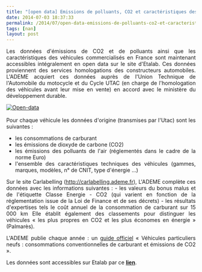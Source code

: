 ```yaml
---
title: "[open data] Emissions de polluants, CO2 et caractéristiques des véhicules commercialisés en France"
date: 2014-07-03 18:37:33
permalink: /2014/07/open-data-emissions-de-polluants-co2-et-caracteristiques-des-vehicules-commercialises-en-france.html
tags: [nan]
layout: post
---
```


<p style="text-align: justify">Les données d'émissions de CO2 et de polluants ainsi que les caractéristiques des véhicules commercialisés en France sont maintenant accessibles intégralement en open data sur le site d'Etalab. Ces données proviennent des services homologations des constructeurs automobiles. L'ADEME acquiert ces données auprès de l'Union Technique de l'Automobile du motocycle et du Cycle UTAC (en charge de l'homologation des véhicules avant leur mise en vente) en accord avec le ministère du développement durable.</p> <p style="text-align: justify"><a class="asset-img-link" href="https://gabrielplassat.github.io/transportsdufutur/wp-content/uploads/sites/6/old/6a0120a66d2ad4970b01a73de5ab33970d-pi.jpg"><img alt="Open-data" border="0" class="asset  asset-image at-xid-6a0120a66d2ad4970b01a73de5ab33970d image-full img-responsive" src="/wp-content/uploads/sites/6/old/6a0120a66d2ad4970b01a73de5ab33970d-800wi.jpg" title="Open-data" /></a><br /><br />Pour chaque véhicule les données d'origine (transmises par l'Utac) sont les suivantes :</p> <ul style="text-align: justify"> <li>les consommations de carburant</li> <li>les émissions de dioxyde de carbone (CO2)</li> <li>les émissions des polluants de l'air (réglementés dans le cadre de la norme Euro)</li> <li>l'ensemble des caractéristiques techniques des véhicules (gammes, marques, modèles, n° de CNIT, type d'énergie ...)</li> </ul> <p style="text-align: justify">Sur le site Carlabelling (<a href="http://carlabelling.ademe.fr/">http://carlabelling.ademe.fr</a>), L'ADEME complète ces données avec les informations suivantes : - les valeurs du bonus malus et de l'étiquette Classe Energie - CO2 (qui varient en fonction de la réglementation issue de la Loi de Finance et de ses décrets) - les résultats d'expertises tels le coût annuel de la consommation de carburant sur 15 000 km Elle établit également des classements pour distinguer les véhicules « les plus propres en CO2 et les plus économes en énergie » (Palmarès).</p> <p style="text-align: justify">L'ADEME publie chaque année : un <a href="http://www2.ademe.fr/servlet/getDoc?sort=-1&amp;cid=96&amp;m=3&amp;id=52820&amp;ref=&amp;nocache=yes&amp;p1=111">guide officiel</a> « Véhicules particuliers neufs : consommations conventionnelles de carburant et émissions de CO2 ».</p> <p style="text-align: justify">Les données sont accessibles sur Etalab par ce <a href="https://www.data.gouv.fr/fr/dataset/emissions-de-co2-et-de-polluants-des-vehicules-commercialises-en-france" target="_blank"><span style="text-decoration: underline"><strong>lien</strong></span></a>. </p>
